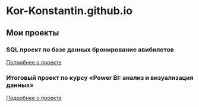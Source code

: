 # Kor-Konstantin.github.io
## Мои проекты
  ### SQL проект по базе данных бронирование авибилетов
  [Подробнее о проекте](https://github.com/Kor-Konstantin/Kor-Konstantin.github.io/tree/d42415181856b8d5ed4eba8402fc3f7f5d9c6297/projects/SQL%20project)
  ### Итоговый проект по курсу «Power BI: анализ и визуализация данных»
  [Подробнее о проекте](/projects/Dashbord_PBI)
